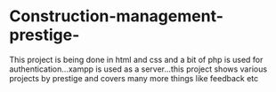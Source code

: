 # Construction-management-prestige-
This project is being done in html and css and a bit of php is used for authentication...xampp is used as a server...this project shows various projects by prestige and covers many more things like feedback etc
